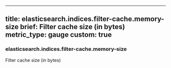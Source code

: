 
---
title: elasticsearch.indices.filter-cache.memory-size
brief: Filter cache size (in bytes)
metric_type: gauge
custom: true
---
### elasticsearch.indices.filter-cache.memory-size

Filter cache size (in bytes)
